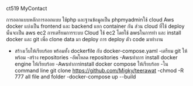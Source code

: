 ct519 MyContact

การออกแบบหลักการออกแบบ
ใช้php และฐานข้อมูลเป็น phpmyadminใช้ cloud Aws docker แบ่งเป็น frontend และ backend แยก container กัน ส่วน cloud ที่ใช้ deploy นั้นจะเป็น aws ec2
การเตรียมการระบบ Cloud
ใช้ ec2 โดยใช้ awsในการทำ และ install docker และ git เพื่อ clone data มา deploy
การ deploy ตัว code มาทำงาน
- สร้างเว็บให้เรียบร้อย พร้อมทั้ง dockerfile กับ docker-compose.yaml
-เตรียม git ให้พร้อม
-สร้าง repositories 
-อัพโหลด repositories 
-Awsทำการ install docker engine ให้เรียบร้อย
-Awsทำการinstall docker compose ให้เรียบร้อย
-ใน command line git clone https://github.com/Migky/teerawat
-chmod -R 777 all file and folder
-docker-compose up --build
